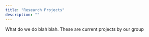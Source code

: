 ```yaml
---
title: "Research Projects"
description: ""
---
```


What do we do blah blah. These are current projects by our group
